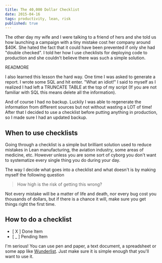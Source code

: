 ```yaml
---
title: The 40,000 Dollar Checklist
date: 2015-04-16
tags: productivity, lean, risk
published: true
---
```


The other day my wife and I were talking to a friend of hers and she told us how
launching a campaign with a tiny mistake cost her company around $40K. She hated
the fact that it could have been prevented if only she had "double checked".
I told her how I use checklists for deploying code to production and she
couldn't believe there was such a simple solution.

READMORE

I also learned this lesson the hard way. One time I was asked to generate
a report. I wrote some SQL and hit enter. "What an idiot!" I said to myself as
I realized I had left a TRUNCATE TABLE at the top of my script (If you are not
familiar with SQL this means delete all the information).

And of course I had no backup. Luckily I was able to regenerate the information
from different sources but not without wasting a LOT of time! After that
I decided to use a checklist before putting anything in production, so I made
sure I had an updated backup.

## When to use checklists

Going through a checklist is a simple but brilliant solution used to reduce
mistakes in Lean manufacturing, the aviation industry, some areas of medicine,
etc. However unless you are some sort of cyborg you don't want to systematize
every single thing you do during your day.

The way I decide what goes into a checklist and what doesn't is by making myself
the following question

> How high is the risk of getting this wrong?

Not every mistake will be a matter of life and death, nor every bug cost you
thousands of dollars, but if there is a chance it will, make sure you get things
right the first time.

## How to do a checklist

 - [ X ] Done Item
 - [ \_ ] Pending Item

I'm serious! You can use pen and paper, a text document, a spreadsheet or some
app like [Wunderlist][1]. Just make sure it is simple enough that you'll want to
use it.

[1]: https://www.wunderlist.com/
